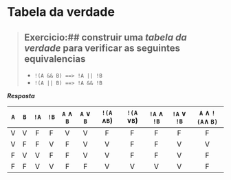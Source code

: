 # Tabela da verdade

> ## Exercicio:## construir uma _tabela da verdade_ para verificar as seguintes equivalencias
> - `!(A && B) ==> !A || !B`
> - `!(A || B) ==> !A && !B`

***Resposta***

**`A`**   |   **`B`**   |   **`!A`**   |   **`!B`**   |   **`A` &and; `B`**   |  **`A` &or; `B`**  |  **`!(A` &and;`B`)**  |   **`!(A` &or;`B`)**   |   **`!A` &and; `!B`**  |   **`!A` &or; `!B`**  | **`A` &and; `!(A`&and; `B)`**
:---:|:---:|:---:|:---:|:---:|:---:|:---:|:---:|:---:|:---:|:---:
V | V | F  |  F  | V  | V  |  F |  F |  F |  F  |  F
V | F | F  |  V  | F  | V  |  V |  F |  F |  V  |  V 
F | V | V  |  F  | F  | V  |  V |  F |  F |  V  |  F
F | F | V  |  V  | F  | F  |  V |  V |  V |  V  |  F